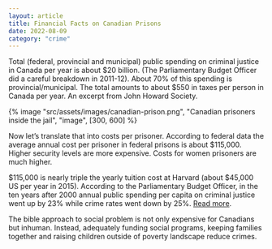 ```yaml
---
layout: article
title: Financial Facts on Canadian Prisons
date: 2022-08-09
category: "crime"
---
```


Total (federal, provincial and municipal) public spending on criminal justice in Canada per year is about $20 billion. (The Parliamentary Budget Officer did a careful breakdown in 2011-12). About 70% of this spending is provincial/municipal. The total amounts to about $550 in taxes per person in Canada per year. An excerpt from John Howard Society.

<!-- excerpt -->

{% image "src/assets/images/canadian-prison.png", "Canadian prisoners inside the jail", "image", [300, 600] %}

Now let’s translate that into costs per prisoner. According to federal data the average annual cost per prisoner in federal prisons is about $115,000. Higher security levels are more expensive. Costs for women prisoners are much higher.

$115,000 is nearly triple the yearly tuition cost at Harvard (about $45,000 US per year in 2015). According to the Parliamentary Budget Officer, in the ten years after 2000 annual public spending per capita on criminal justice went up by 23% while crime rates went down by 25%. [Read more](https://johnhoward.ca/blog/financial-facts-canadian-prisons/).

The bible approach to social problem is not only expensive for Canadians but inhuman. Instead, adequately funding social programs, keeping families together and raising children outside of poverty landscape reduce crimes.
